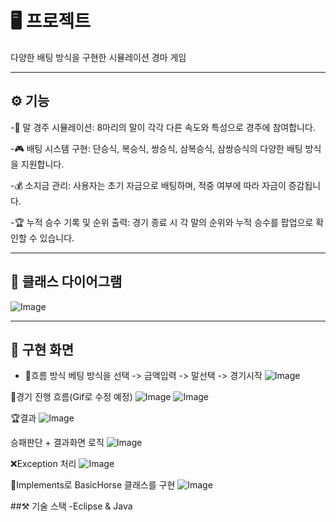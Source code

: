 # 🖥️ 프로젝트
다양한 배팅 방식을 구현한 시뮬레이션 경마 게임

---

## ⚙️ 기능

-🐎 말 경주 시뮬레이션: 8마리의 말이 각각 다른 속도와 특성으로 경주에 참여합니다.

-🎮 배팅 시스템 구현: 단승식, 복승식, 쌍승식, 삼복승식, 삼쌍승식의 다양한 배팅 방식을 지원합니다.

-💰 소지금 관리: 사용자는 초기 자금으로 배팅하며, 적중 여부에 따라 자금이 증감됩니다.

-🏆 누적 승수 기록 및 순위 출력: 경기 종료 시 각 말의 순위와 누적 승수를 팝업으로 확인할 수 있습니다.

---

## 🔧 클래스 다이어그램
![Image](https://github.com/user-attachments/assets/a00de204-bf34-49eb-b74a-4f4e66987999)

---

## 📸 구현 화면

- 🔄흐름 방식
베팅 방식을 선택 -> 금액입력 -> 말선택 -> 경기시작
![Image](https://github.com/user-attachments/assets/881d432a-e360-44e6-8934-f654cfd767c0)


🐎경기 진행 흐름(Gif로 수정 예정)
![Image](https://github.com/user-attachments/assets/c572a826-97e6-4014-89ab-4d1e82a5a685)
![Image](https://github.com/user-attachments/assets/5e40495e-1152-4236-90ef-616c0d1149bc)  


🏆결과
![Image](https://github.com/user-attachments/assets/bf02f3a7-a166-4bda-8fdb-cb87f56ba576)  

승패판단 + 결과화면 로직
![Image](https://github.com/user-attachments/assets/ff19df7f-9e90-4a2e-95b5-c1e176ee0209)

❌Exception 처리
![Image](https://github.com/user-attachments/assets/8df477c9-0ad5-4534-9c6a-7f7e17323c30)

🧩Implements로 BasicHorse 클래스를 구현
![Image](https://github.com/user-attachments/assets/17a06f40-934d-4586-852c-4d4e8cc0f504)

##⚒️ 기술 스택
-Eclipse & Java
